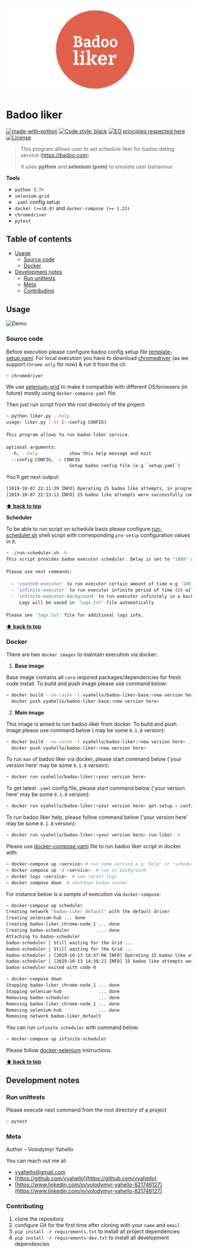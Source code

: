 ![Screenshot](logo.png)

# Badoo liker

[![made-with-python](https://img.shields.io/badge/Made%20with-Python-1f425f.svg)](https://www.python.org/)
[![Code style: black](https://img.shields.io/badge/code%20style-black-000000.svg)](https://github.com/psf/black)
[![EO principles respected here](https://www.elegantobjects.org/badge.svg)](https://www.elegantobjects.org)
[![License](https://img.shields.io/badge/license-MIT-green.svg)](LICENSE.md)

> This program allows user to set schedule liker for badoo dating service (https://badoo.com).
>
> It uses **python** and **selenium (pom)** to emulate user bahaviour. 

**Tools**
- `python 3.7+`
- `selenium-grid`
- `.yaml` config setup
- `docker (>=18.0)` and `docker-compose (>= 1.22)`
- `chromedriver`
- `pytest`

## Table of contents
- [Usage](#usage)
  - [Source code](#source-code)
  - [Docker](#docker)
- [Development notes](#development-notes)
  - [Run unittests](#run-unittests)
  - [Meta](#meta)
  - [Contributing](#contributing)

## Usage

![Demo](demo.gif)

### Source code
Before execution please configure badoo config setup file [template-setup.yaml](template-setup.yaml). 
For local execution you have to download [chromedriver](https://chromedriver.chromium.org) (as we support `Chrome only` for now) & run it from the cli:
```bash
~ chromedriver
```
We use [selenium-grid](https://www.vinsguru.com/selenium-grid-setup-using-docker) to make it compatible with different OS/browsers (in future)
mostly using `docker-compose.yaml` file.

Then just run script from the root directory of the project:
```bash
~ python liker.py --help
usage: liker.py [-h] [--config CONFIG]

This program allows to run badoo liker service.

optional arguments:
  -h, --help            show this help message and exit
  --config CONFIG, -c CONFIG
                        Setup badoo config file (e.g `setup.yaml`)
```

You'll get next output:
```bash
[2019-10-07 22:11:39 INFO] Operating 25 badoo like attempts, in progress ...
[2019-10-07 22:13:11 INFO] 25 badoo like attempts were successfully completed, please check your messages!
```
**[⬆ back to top](#table-of-contents)**

**Scheduler**

To be able to run script on schedule basis please configure [run-scheduler.sh](run-scheduler.sh) shell script with corresponding
`pre-setup` configuration values in it.

```bash
~ ./run-scheduler.sh -h
This script provides badoo executor scheduler. Delay is set to "1800" seconds between run.

Please use next commands:

  - 'counted-executor' to run executor certain amount of time e.g '100'
  - 'infinite-executor' to run executor infinite period of time (it will run until script is crashed)
  - 'infinite-executor-background' to run executor infinitely in a background. 
     Logs will be saved in 'logs.txt' file automatically

Please see 'logs.txt' file for additional logs info.
```
**[⬆ back to top](#table-of-contents)**

### Docker
There are two `docker images` to maintain execution via docker: 
1. **Base image**

Base image contains all `core` required packages/dependencies for fresh code install. 
To build and push image please use command below:
```bash
~ docker build --no-cache -t vyahello/badoo-liker-base:<new version here> -f Dockerfile.base . && \
  docker push vyahello/badoo-liker-base:<new version here>
```

2. **Main image**

This image is aimed to run badoo-liker from docker.
To build and push image please use command below (<new version here> may be some `0.1.0` version):
```bash
~ docker build --no-cache -t vyahello/badoo-liker:<new version here> . && \
  docker push vyahello/badoo-liker:<new version here>
```

To run `man` of badoo liker via docker, please start command below ('your version here' may be some `0.1.0` version):
```bash
~ docker run vyahello/badoo-liker:<your version here>
```

To get latest `.yaml` config file, please start command below ('your version here' may be some `0.1.0` version):
```bash
~ docker run vyahello/badoo-liker:<your version here> get-setup > config.yaml
``` 

To run badoo liker help, please follow command below ('your version here' may be some `0.1.0` version):
```bash
~ docker run vyahello/badoo-liker:<your version here> run-liker -h
```

Please use [docker-compose.yaml](docker-compose.yaml) file to run badoo liker script in docker with:
```bash
~ docker-compose up <service> # run some service e.g 'help' or 'scheduler'
~ docker compose up -d <service>  # run in background
~ docker logs <service>  # see recent logs
~ docker compose down  # shutdown badoo runner
```
For instance below is a sample of execution via `docker-compose`:
```bash
~ docker-compose up scheduler
Creating network "badoo-liker_default" with the default driver
Creating selenium-hub ... done
Creating badoo-liker_chrome-node_1 ... done
Creating badoo-scheduler           ... done
Attaching to badoo-scheduler
badoo-scheduler | Still waiting for the Grid ...
badoo-scheduler | Still waiting for the Grid ...
badoo-scheduler | [2019-10-13 14:37:06 INFO] Operating 15 badoo like attempts, in progress ...
badoo-scheduler | [2019-10-13 14:38:21 INFO] 15 badoo like attempts were successfully completed, please check your messages!
badoo-scheduler exited with code 0
```
```bash
~ docker-compose down
Stopping badoo-liker_chrome-node_1 ... done
Stopping selenium-hub              ... done
Removing badoo-scheduler           ... done
Removing badoo-liker_chrome-node_1 ... done
Removing selenium-hub              ... done
Removing network badoo-liker_default
```

You can run `infinite scheduler` with command below:
```bash
~ docker-compose up infinite-scheduler
```

Please follow [docker-selenium](https://github.com/SeleniumHQ/docker-selenium) instructions.

**[⬆ back to top](#table-of-contents)**

## Development notes

### Run unittests
Please execute next command from the root directory of a project
```bash
~ pytest
```

### Meta
Author – Volodymyr Yahello

You can reach out me at:
* [vyahello@gmail.com](vyahello@gmail.com)
* [https://github.com/vyahello](https://github.com/vyahello)
* [https://www.linkedin.com/in/volodymyr-yahello-821746127](https://www.linkedin.com/in/volodymyr-yahello-821746127)

### Contributing
1. clone the repository
2. configure Git for the first time after cloning with your `name` and `email`
3. `pip install -r requirements.txt` to install all project dependencies
4. `pip install -r requirements-dev.txt` to install all development dependencies